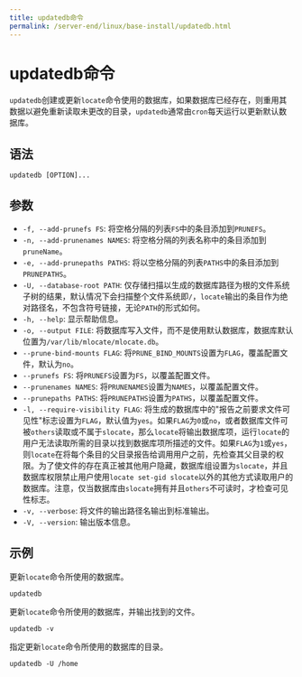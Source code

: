 ```yaml
---
title: updatedb命令
permalink: /server-end/linux/base-install/updatedb.html
---
```

  

# updatedb命令

`updatedb`创建或更新`locate`命令使用的数据库，如果数据库已经存在，则重用其数据以避免重新读取未更改的目录，`updatedb`通常由`cron`每天运行以更新默认数据库。

## 语法

```shell
updatedb [OPTION]...
```

## 参数

- `-f, --add-prunefs FS`: 将空格分隔的列表`FS`中的条目添加到`PRUNEFS`。
- `-n, --add-prunenames NAMES`:  将空格分隔的列表名称中的条目添加到`pruneName`。
- `-e, --add-prunepaths PATHS`: 将以空格分隔的列表`PATHS`中的条目添加到`PRUNEPATHS`。
- `-U, --database-root PATH`: 仅存储扫描以生成的数据库路径为根的文件系统子树的结果，默认情况下会扫描整个文件系统即`/`，`locate`输出的条目作为绝对路径名，不包含符号链接，无论`PATH`的形式如何。
- `-h, --help`: 显示帮助信息。
- `-o, --output FILE`: 将数据库写入文件，而不是使用默认数据库，数据库默认位置为`/var/lib/mlocate/mlocate.db`。
- `--prune-bind-mounts FLAG`: 将`PRUNE_BIND_MOUNTS`设置为`FLAG`，覆盖配置文件，默认为`no`。
- `--prunefs FS`: 将`PRUNEFS`设置为`FS`，以覆盖配置文件。
- `--prunenames NAMES`: 将`PRUNENAMES`设置为`NAMES`，以覆盖配置文件。
- `--prunepaths PATHS`: 将`PRUNEPATHS`设置为`PATHS`，以覆盖配置文件。
- `-l, --require-visibility FLAG`: 将生成的数据库中的"报告之前要求文件可见性"标志设置为`FLAG`，默认值为`yes`。如果`FLAG`为`0`或`no`，或者数据库文件可被`others`读取或不属于`slocate`，那么`locate`将输出数据库项，运行`locate`的用户无法读取所需的目录以找到数据库项所描述的文件。如果`FLAG`为`1`或`yes`，则`locate`在将每个条目的父目录报告给调用用户之前，先检查其父目录的权限。为了使文件的存在真正被其他用户隐藏，数据库组设置为`slocate`，并且数据库权限禁止用户使用`locate set-gid slocate`以外的其他方式读取用户的数据库。注意，仅当数据库由`slocate`拥有并且`others`不可读时，才检查可见性标志。
- `-v, --verbose`: 将文件的输出路径名输出到标准输出。
- `-V, --version`: 输出版本信息。

## 示例

更新`locate`命令所使用的数据库。

```shell
updatedb
```

更新`locate`命令所使用的数据库，并输出找到的文件。

```shell
updatedb -v
```

指定更新`locate`命令所使用的数据库的目录。

```shell
updatedb -U /home
```
